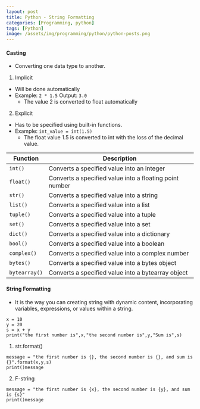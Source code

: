 ```yaml
---
layout: post
title: Python - String Formatting
categories: [Programming, python]
tags: [Python]
image: /assets/img/programming/python/python-posts.png
---
```



#### Casting
- Converting one data type to another.

1. Implicit
- Will be done automatically
- Example: `2 * 1.5` Output: `3.0`
  + The value 2 is converted to float automatically

2. Explicit
- Has to be specified using built-in functions.
- Example: `int_value = int(1.5)`
  + The float value 1.5 is converted to int with the loss of the decimal value.

| Function | Description |
| --- | --- |
| `int()` | Converts a specified value into an integer |
| `float()` | Converts a specified value into a floating point number |
| `str()` | Converts a specified value into a string |
| `list()` | Converts a specified value into a list |
| `tuple()` | Converts a specified value into a tuple |
| `set()` | Converts a specified value into a set |
| `dict()` | Converts a specified value into a dictionary |
| `bool()` | Converts a specified value into a boolean |
| `complex()` | Converts a specified value into a complex number |
| `bytes()` | Converts a specified value into a bytes object |
| `bytearray()` | Converts a specified value into a bytearray object |


#### String Formatting

- It is the way you can creating string with dynamic content, incorporating variables, expressions, or values within a string.

```
x = 10
y = 20
s = x + y
print("the first number is",x,"the second number is",y,"Sum is",s)
```

1. str.format()

```
message = "the first number is {}, the second number is {}, and sum is {}".format(x,y,s)
print()message
```

2. F-string
```
message = "the first number is {x}, the second number is {y}, and sum is {s}"
print()message
```